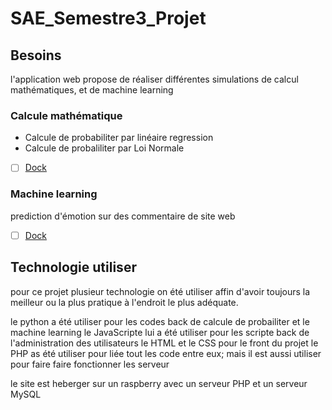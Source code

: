 # SAE_Semestre3_Projet



## Besoins
l'application web propose de réaliser différentes simulations de
calcul mathématiques, et de machine learning

### Calcule mathématique 

- Calcule de probabiliter par linéaire regression
- Calcule de probaliliter par Loi Normale

- [ ] [Dock](/RapportProba.Rmd) 

### Machine learning

prediction d'émotion sur des commentaire de site web

- [ ] [Dock](/Documentation/MachineLearning/MachineLearning.md)
  

## Technologie utiliser

pour ce projet plusieur technologie on été utiliser affin d'avoir toujours la meilleur ou la plus pratique à l'endroit le plus adéquate.

le python a été utiliser pour les codes back de calcule de probailiter et le machine learning
le JavaScripte lui a été utiliser pour les scripte back de l'administration des utilisateurs
le HTML et le CSS pour le front du projet
le PHP as été utiliser pour liée tout les code entre eux; mais il est aussi utiliser pour faire faire fonctionner les serveur

le site est heberger sur un raspberry avec un serveur PHP et  un serveur MySQL